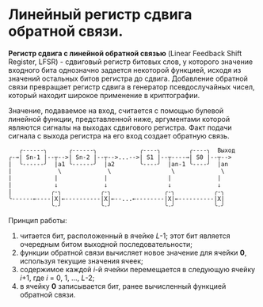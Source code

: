 # Линейный регистр сдвига обратной связи. 

**Регистр сдвига с линейной обратной связью** (Linear Feedback Shift Register, LFSR) - сдвиговый регистр битовых слов, у которого значение входного бита однозначно задается некоторой функцией, исходя из значений остальных битов регистра до сдвига.
Добавление обратной связи превращает регистр сдвига в генератор псевдослучайных чисел, который находит широкое применение в криптографии.

Значение, подаваемое на вход, считается с помощью булевой линейной функции, представленной ниже, аргументами которой являются сигналы на выходах сдвигового регистра. Факт подачи сигнала с выхода регистра на его вход создает обратную связь.
```
   ╭------╮      ╭------╮            ╭----╮        ╭----╮  Выход
╭-→| Sn-1 |--┬-->| Sn-2 |--┬-->...-->| S1 |--┬----→| S0 |--┬-->
|  ╰------╯  |a1 ╰------╯  |a2       ╰----╯  |an-1 ╰----╯  |an
|             \             \                 \             \
|            |             |                 |             |
|            ↓             ↓                 ↓             ↓
|           ╭-╮           ╭-╮               ╭-╮           ╭-╮
╰------←----|X|←----------|X|←--...←--------|X|←----------|X|
            ╰-╯           ╰-╯               ╰-╯           ╰-╯
```
Принцип работы:
1. читается бит, расположенный в ячейке *L*-1; этот бит является очередным битом выходной последовательности;
2. функции обратной связи вычисляет новое значение для ячейки **0**, используя текущие значения ячеек;
3. содержимое каждой *i*-й ячейки перемещается в следующую ячейку *i*+1, где *i* = 0, 1, ..., *L*-2;
4. в ячейку **0** записывается бит, ранее вычисленный функцией обратной связи.